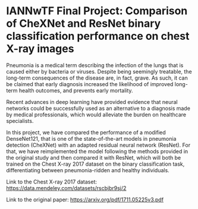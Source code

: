 # IANNwTF Final Project: Comparison of CheXNet and ResNet binary classification performance on chest X-ray images

Pneumonia is a medical term describing the infection of the lungs that is caused either by bacteria or viruses. Despite being seemingly treatable, the long-term consequences of the disease are, in fact, grave. As such, it can be claimed that early diagnosis increased the likelihood of improved long-term health outcomes, and prevents early mortality.

Recent advances in deep learning have provided evidence that neural networks could be successfully used as an alternative to a diagnosis made by medical professionals, which would alleviate the burden on healthcare specialists. 

In this project, we have compared the performance of a modified DenseNet121, that is one of the state-of-the-art models in pneumonia detection (CheXNet) with an adapted residual neural network (ResNet). For that, we have reimplemented the model following the methods provided in the original study and then compared it with ResNet, which will both be trained on the Chest X-ray 2017 dataset on the binary classification task, differentiating between pneumonia-ridden and healthy individuals. 

Link to the Chest X-ray 2017 dataset: https://data.mendeley.com/datasets/rscbjbr9sj/2

Link to the original paper: https://arxiv.org/pdf/1711.05225v3.pdf
